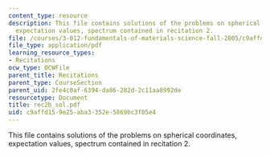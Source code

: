 ```yaml
---
content_type: resource
description: This file contains solutions of the problems on spherical coordinates,
  expectation values, spectrum contained in recitation 2.
file: /courses/3-012-fundamentals-of-materials-science-fall-2005/c9affd159e25aba3352e5869bc3f05e4_rec2b_sol.pdf
file_type: application/pdf
learning_resource_types:
- Recitations
ocw_type: OCWFile
parent_title: Recitations
parent_type: CourseSection
parent_uid: 2fe4c0af-6394-da86-282d-2c11aa8992de
resourcetype: Document
title: rec2b_sol.pdf
uid: c9affd15-9e25-aba3-352e-5869bc3f05e4
---
```

This file contains solutions of the problems on spherical coordinates, expectation values, spectrum contained in recitation 2.

